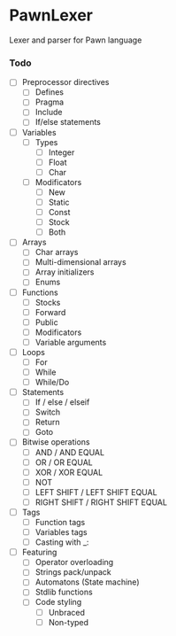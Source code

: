 # PawnLexer

Lexer and parser for Pawn language



### Todo

- [ ] Preprocessor directives
   - [ ] Defines
   - [ ] Pragma
   - [ ] Include
   - [ ] If/else statements
- [ ] Variables
   - [ ] Types
      - [ ] Integer
      - [ ] Float
      - [ ] Char
   - [ ] Modificators
      - [ ] New
      - [ ] Static
      - [ ] Const
      - [ ] Stock
      - [ ] Both
- [ ] Arrays
   - [ ] Char arrays
   - [ ] Multi-dimensional arrays
   - [ ] Array initializers
   - [ ] Enums
- [ ] Functions
   - [ ] Stocks
   - [ ] Forward
   - [ ] Public
   - [ ] Modificators
   - [ ] Variable arguments
- [ ] Loops
   - [ ] For
   - [ ] While
   - [ ] While/Do
- [ ] Statements
   - [ ] If / else / elseif
   - [ ] Switch
   - [ ] Return
   - [ ] Goto
- [ ] Bitwise operations
   - [ ] AND / AND EQUAL
   - [ ] OR / OR EQUAL
   - [ ] XOR / XOR EQUAL
   - [ ] NOT
   - [ ] LEFT SHIFT / LEFT SHIFT EQUAL
   - [ ] RIGHT SHIFT / RIGHT SHIFT EQUAL
- [ ] Tags
   - [ ] Function tags
   - [ ] Variables tags
   - [ ] Casting with _:
- [ ] Featuring
   - [ ] Operator overloading
   - [ ] Strings pack/unpack
   - [ ] Automatons (State machine)
   - [ ] Stdlib functions
   - [ ] Code styling
      - [ ] Unbraced
      - [ ] Non-typed
